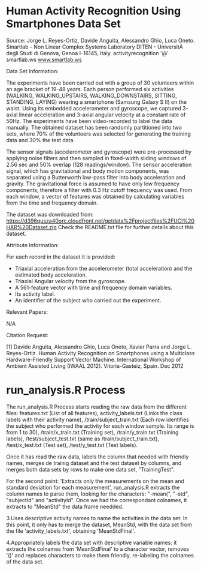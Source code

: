 Human Activity Recognition Using Smartphones Data Set
=====================================================
Source:
Jorge L. Reyes-Ortiz, Davide Anguita, Alessandro Ghio, Luca Oneto. 
Smartlab - Non Linear Complex Systems Laboratory 
DITEN - UniversitÃ  degli Studi di Genova, Genoa I-16145, Italy. 
activityrecognition '@' smartlab.ws 
www.smartlab.ws 

Data Set Information:

The experiments have been carried out with a group of 30 volunteers within an age bracket of 19-48 years. Each person performed six activities (WALKING, WALKING_UPSTAIRS, WALKING_DOWNSTAIRS, SITTING, STANDING, LAYING) wearing a smartphone (Samsung Galaxy S II) on the waist. Using its embedded accelerometer and gyroscope, we captured 3-axial linear acceleration and 3-axial angular velocity at a constant rate of 50Hz. The experiments have been video-recorded to label the data manually. The obtained dataset has been randomly partitioned into two sets, where 70% of the volunteers was selected for generating the training data and 30% the test data.

The sensor signals (accelerometer and gyroscope) were pre-processed by applying noise filters and then sampled in fixed-width sliding windows of 2.56 sec and 50% overlap (128 readings/window). The sensor acceleration signal, which has gravitational and body motion components, was separated using a Butterworth low-pass filter into body acceleration and gravity. The gravitational force is assumed to have only low frequency components, therefore a filter with 0.3 Hz cutoff frequency was used. From each window, a vector of features was obtained by calculating variables from the time and frequency domain. 

The dataset was downloaded from: https://d396qusza40orc.cloudfront.net/getdata%2Fprojectfiles%2FUCI%20HAR%20Dataset.zip
Check the README.txt file for further details about this dataset.

Attribute Information:

For each record in the dataset it is provided: 
- Triaxial acceleration from the accelerometer (total acceleration) and the estimated body acceleration. 
- Triaxial Angular velocity from the gyroscope. 
- A 561-feature vector with time and frequency domain variables. 
- Its activity label. 
- An identifier of the subject who carried out the experiment.

Relevant Papers:

N/A

Citation Request:

[1] Davide Anguita, Alessandro Ghio, Luca Oneto, Xavier Parra and Jorge L. Reyes-Ortiz. Human Activity Recognition on Smartphones using a Multiclass Hardware-Friendly Support Vector Machine. International Workshop of Ambient Assisted Living (IWAAL 2012). Vitoria-Gasteiz, Spain. Dec 2012

run_analysis.R Process
==============================================

The run_analysis.R Process starts reading the raw data from the different files: features.txt (List of all features), activity_labels.txt (Links the class labels with their activity name), /train/subject_train.txt (Each row identifies the subject who performed the activity for each window sample. Its range is from 1 to 30), /train/x_train.txt (Training set), /train/y_train.txt (Training labels), /test/subject_test.txt (same as /train/subject_train.txt), /test/x_test.txt (Test set), /test/y_test.txt (Test labels).

Once it has read the raw data, labels the column that needed with friendly names, merges de trainig dataset and the test dataset by columns, and merges both data sets by rows to make one data set, "TrainingTest".

For the second point: 'Extracts only the measurements on the mean and standard deviation for each measurement', run_analysis.R extracts the column names to parse them, looking for the characters: "-mean(", "-std", "subjectId" and "activityId". Once we had the correspondant colnames, it extracts to "MeanStd" the data frame needded.

3.Uses descriptive activity names to name the activities in the data set: In this point, it only has to merge the dataset, MeanStd, with the data set from the file 'activity_labels.txt', obtaining 'MeanStdFinal'.

4.Appropriately labels the data set with descriptive variable names: it extracts the colnames from 'MeanStdFinal' to a character vector, removes '()' and replaces characters to make them friendly, re-labeling the colnames of the data set.





